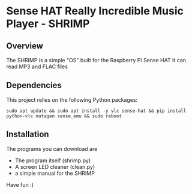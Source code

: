 # Sense HAT Really Incredible Music Player - SHRIMP

## Overview
The SHRIMP is a simple "OS" built for the Raspberry Pi Sense HAT
It can read MP3 and FLAC files

## Dependencies

This project relies on the following Python packages:

```shell
sudo apt update && sudo apt install -y vlc sense-hat && pip install python-vlc mutagen sense_emu && sudo reboot
```
## Installation
The programs you can download are
-  The program itself (shrimp.py)
-  A screen LED cleaner (clean.py)
-  a simple manual for the SHRIMP

Have fun :) 
